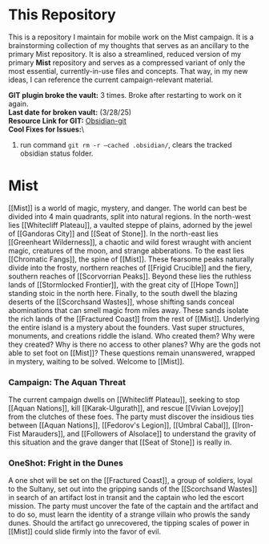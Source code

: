 # This Repository
This is a repository I maintain for mobile work on the Mist campaign. It is a brainstorming collection of my thoughts that serves as an ancillary to the primary Mist repository. It is also a streamlined, reduced version of my primary **Mist** repository and serves as a compressed variant of only the most essential, currently-in-use files and concepts. That way, in my new ideas, I can reference the current campaign-relevant material. 

**GIT plugin broke the vault:** 3 times. Broke after restarting to work on it again.\
**Last date for broken vault:** (3/28/25)\
**Resource Link for GIT:** [Obsidian-git](https://publish.obsidian.md/git-doc/Tips-and-Tricks#Gitignore)\
**Cool Fixes for Issues:**\ 
1. run command `git rm -r —cached .obsidian/`, clears the tracked obsidian status folder. 
# Mist
[[Mist]] is a world of magic, mystery, and danger. The world can best be divided into 4 main quadrants, split into natural regions. In the north-west lies [[Whitecliff Plateau]], a vaulted steppe of plains, adorned by the jewel of [[Gandoras City]] and [[Seat of Stone]]. In the north-east lies [[Greenheart Wilderness]], a chaotic and wild forest wraught with ancient magic, creatures of the moon, and strange abberations. To the east lies [[Chromatic Fangs]], the spine of [[Mist]]. These fearsome peaks naturally divide into the frosty, northern reaches of [[Frigid Crucible]] and the fiery, southern reaches of [[Scorvorrian Peaks]]. Beyond these lies the ruthless lands of [[Stormlocked Frontier]], with the great city of [[Hope Town]] standing stoic in the north here. Finally, to the south dwell the blazing deserts of the [[Scorchsand Wastes]], whose shifting sands conceal abominations that can smell magic from miles away. These sands isolate the rich lands of the [[Fractured Coast]] from the rest of [[Mist]]. Underlying the entire island is a mystery about the founders. Vast super structures, monuments, and creations riddle the island. Who created them? Why were they created? Why is there no access to other planes? Why are the gods not able to set foot on [[Mist]]? These questions remain unanswered, wrapped in mystery, waiting to be solved. Welcome to [[Mist]].

### Campaign: The Aquan Threat
The current campaign dwells on [[Whitecliff Plateau]], seeking to stop [[Aquan Nations]], kill [[Karak-Ulgurath]], and rescue [[Vivian Lovejoy]] from the clutches of these foes. The party must discover the insidious ties between [[Aquan Nations]], [[Fedorov's Legion]], [[Umbral Cabal]], [[Iron-Fist Marauders]], and [[Followers of Alsolace]] to understand the gravity of this situation and the grave danger that [[Seat of Stone]] is really in. 

### OneShot: Fright in the Dunes
A one shot will be set on the [[Fractured Coast]], a group of soldiers, loyal to the Sultany, set out into the gripping sands of the [[Scorchsand Wastes]] in search of an artifact lost in transit and the captain who led the escort mission. The party must uncover the fate of the captain and the artifact and to do so, must learn the identity of a strange villain who prowls the sandy dunes. Should the artifact go unrecovered, the tipping scales of power in [[Mist]] could slide firmly into the favor of evil. 